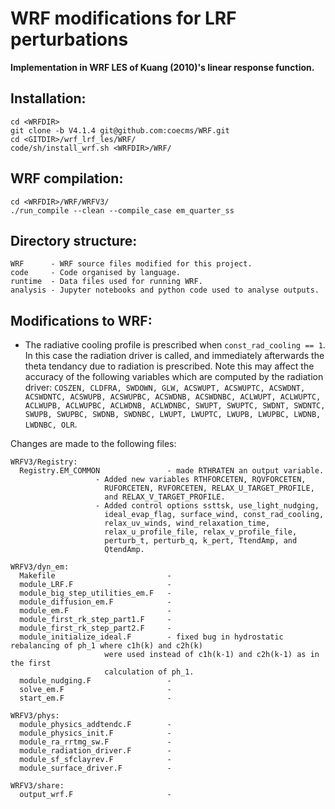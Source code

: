 # WRF modifications for LRF perturbations

**Implementation in WRF LES of Kuang (2010)'s linear response function.**

## Installation:

```
cd <WRFDIR>
git clone -b V4.1.4 git@github.com:coecms/WRF.git
cd <GITDIR>/wrf_lrf_les/WRF/
code/sh/install_wrf.sh <WRFDIR>/WRF/
```

## WRF compilation:

```
cd <WRFDIR>/WRF/WRFV3/
./run_compile --clean --compile_case em_quarter_ss
```

## Directory structure:

```
WRF      - WRF source files modified for this project.
code     - Code organised by language.
runtime  - Data files used for running WRF.
analysis - Jupyter notebooks and python code used to analyse outputs.
```

## Modifications to WRF:

* The radiative cooling profile is prescribed when `const_rad_cooling == 1`. In this case the radiation driver is called, and immediately afterwards the theta tendancy due to radiation is prescribed. Note this may affect the accuracy of the following variables which are computed by the radiation driver: `COSZEN, CLDFRA, SWDOWN, GLW, ACSWUPT, ACSWUPTC, ACSWDNT, ACSWDNTC, ACSWUPB, ACSWUPBC, ACSWDNB, ACSWDNBC, ACLWUPT, ACLWUPTC, ACLWUPB, ACLWUPBC, ACLWDNB, ACLWDNBC, SWUPT, SWUPTC, SWDNT, SWDNTC, SWUPB, SWUPBC, SWDNB, SWDNBC, LWUPT, LWUPTC, LWUPB, LWUPBC, LWDNB, LWDNBC, OLR`.

Changes are made to the following files:

```
WRFV3/Registry:
  Registry.EM_COMMON               - made RTHRATEN an output variable.
  				   - Added new variables RTHFORCETEN, RQVFORCETEN,
				     RUFORCETEN, RVFORCETEN, RELAX_U_TARGET_PROFILE,
				     and RELAX_V_TARGET_PROFILE.
				   - Added control options ssttsk, use_light_nudging,
				     ideal_evap_flag, surface_wind, const_rad_cooling,
				     relax_uv_winds, wind_relaxation_time,
				     relax_u_profile_file, relax_v_profile_file,
				     perturb_t, perturb_q, k_pert, TtendAmp, and
				     QtendAmp.

WRFV3/dyn_em:
  Makefile                         - 
  module_LRF.F                     -
  module_big_step_utilities_em.F   - 
  module_diffusion_em.F            -
  module_em.F                      -
  module_first_rk_step_part1.F     -
  module_first_rk_step_part2.F     - 
  module_initialize_ideal.F        - fixed bug in hydrostatic rebalancing of ph_1 where c1h(k) and c2h(k)
				     were used instead of c1h(k-1) and c2h(k-1) as in the first
				     calculation of ph_1.
  module_nudging.F                 - 
  solve_em.F                       -
  start_em.F                       -

WRFV3/phys:
  module_physics_addtendc.F        -
  module_physics_init.F            - 
  module_ra_rrtmg_sw.F             - 
  module_radiation_driver.F        -
  module_sf_sfclayrev.F            -
  module_surface_driver.F          -

WRFV3/share:
  output_wrf.F                     -
```
